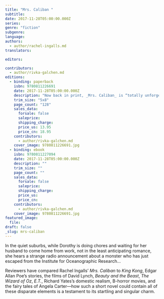 ```yaml
---
title: "Mrs. Caliban "
subtitle:
date: 2017-11-28T05:00:00.000Z
series:
genre: "fiction"
subgenre:
language:
authors:
  - author/rachel-ingalls.md
translators:

editors:

contributors:
  - author/rivka-galchen.md
editions:
  - binding: paperback
    isbn: 9780811226691
    date: 2017-11-28T05:00:00.000Z
    description: "Now back in print, _Mrs. Caliban_ is “totally unforgettable” (_The New York Times Book Review_) and “something of a miracle” (_The New Yorker_) "
    trim_size: "5x8"
    page_count: "128"
    sales_data:
      forsale: false
      saleprice:
      shipping_charge:
      price_us: 13.95
      price_cn: 18.95
    contributors:
      - author/rivka-galchen.md
    cover_image: 9780811226691.jpg
  - binding: ebook
    isbn: 9780811227094
    date: 2017-11-28T05:00:00.000Z
    description: ""
    trim_size: ""
    page_count: ""
    sales_data:
      forsale: false
      saleprice:
      shipping_charge:
      price_us:
      price_cn:
    contributors:
      - author/rivka-galchen.md
    cover_image: 9780811226691.jpg
featured_image:
  file:
draft: false
_slug: mrs-caliban
---
```


In the quiet suburbs, while Dorothy is doing chores and waiting for her husband to come home from work, not in the least anticipating romance, she hears a strange radio announcement about a monster who has just escaped from the Institute for Oceanographic Research...

Reviewers have compared Rachel Ingalls’ _Mrs. Caliban_ to _King Kong_, Edgar Allan Poe’s stories, the films of David Lynch, _Beauty and the Beast_, _The Wizard of Oz_, _E.T._, Richard Yates’s domestic realism, B-horror movies, and the fairy tales of Angela Carter—how such a short novel could contain all of these disparate elements is a testament to its startling and singular charm.


